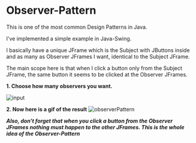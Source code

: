 # Observer-Pattern
This is one of the most common Design Patterns in Java.

I've implemented a simple example in Java-Swing. 

I basically have a unique JFrame which is the Subject with JButtons inside and as many as Observer JFrames I want, identical to the Subject JFrame. 

The main scope here is that when I click a button only from the Subject JFrame, the same button it seems to be clicked at the Observer JFrames.

**1. Choose how many observers you want.**

![input](https://user-images.githubusercontent.com/77761282/116609573-31e32100-a93d-11eb-9466-139a2dc161e5.png)


**2. Now here is a gif of the result**
![observerPattern](https://user-images.githubusercontent.com/77761282/116611369-f5182980-a93e-11eb-936a-97d41d7fd286.gif)


***Also, don't forget that when you click a button from the Observer JFrames nothing must happen to the other JFrames. This is the whole idea of the Observer-Pattern***
